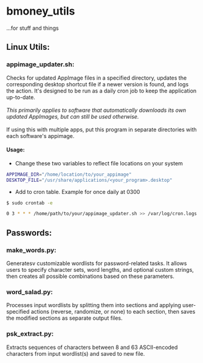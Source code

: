 # bmoney_utils
...for stuff and things
## Linux Utils:
### appimage_updater.sh: 
Checks for updated AppImage files in a specified directory, updates the corresponding desktop shortcut file if a newer version is found, and logs the action. It's designed to be run as a daily cron job to keep the application up-to-date.<br />   
*This primarily applies to software that automatically downloads its own updated AppImages, but can still be used otherwise.*  
<br />
If using this with multiple apps, put this program in separate directories with each software's appimage.
#### Usage:
- Change these two variables to reflect file locations on your system
```bash
APPIMAGE_DIR="/home/location/to/your_appimage"
DESKTOP_FILE="/usr/share/applications/<your_program>.desktop"
``` 
- Add to cron table. Example for once daily at 0300
```bash
$ sudo crontab -e

0 3 * * * /home/path/to/your/appimage_updater.sh >> /var/log/cron.logs
```
## Passwords:
### make_words.py: 
Generatesv customizable wordlists for password-related tasks. It allows users to specify character sets, word lengths, and optional custom strings, then creates all possible combinations based on these parameters.
### word_salad.py:
Processes input wordlists by splitting them into sections and applying user-specified actions (reverse, randomize, or none) to each section, then saves the modified sections as separate output files.
### psk_extract.py:
Extracts sequences of characters between 8 and 63 ASCII-encoded characters from input wordlist(s) and saved to new file.